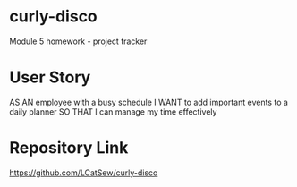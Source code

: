 # curly-disco
Module 5 homework - project tracker


# User Story
AS AN employee with a busy schedule
I WANT to add important events to a daily planner
SO THAT I can manage my time effectively

# Repository Link
https://github.com/LCatSew/curly-disco